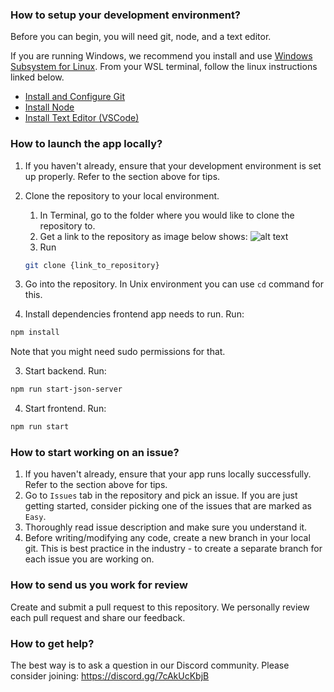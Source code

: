 ### How to setup your development environment?
Before you can begin, you will need git, node, and a text editor. 

If you are running Windows, we recommend you install and use [Windows Subsystem for Linux](https://docs.microsoft.com/en-us/windows/wsl/about). From your WSL terminal, follow the linux instructions linked below.

- [Install and Configure Git](https://www.theodinproject.com/lessons/foundations-setting-up-git)
- [Install Node](https://www.theodinproject.com/lessons/foundations-installing-node-js)
- [Install Text Editor (VSCode)](https://www.theodinproject.com/lessons/foundations-text-editors#vscode-installation)


### How to launch the app locally?
1. If you haven't already, ensure that your development environment is set up properly. Refer to the section above for tips.
2. Clone the repository to your local environment.
   1. In Terminal, go to the folder where you would like to clone the repository to.
   2. Get a link to the repository as image below shows:
      ![alt text](https://i.imgur.com/ZPYKL1y.png)
   3. Run
   ```bash
   git clone {link_to_repository}
   ```

3. Go into the repository. In Unix environment you can use `cd` command for this.
4. Install dependencies frontend app needs to run. Run:
```bash
npm install
```

Note that you might need sudo permissions for that.

3. Start backend. Run:
```bash
npm run start-json-server
```

4. Start frontend. Run:
```bash
npm run start
```

### How to start working on an issue?

1. If you haven't already, ensure that your app runs locally successfully. Refer to the section above for tips.
2. Go to `Issues` tab in the repository and pick an issue. If you are just getting started, consider picking one of the issues that are marked as `Easy`.
3. Thoroughly read issue description and make sure you understand it.
4. Before writing/modifying any code, create a new branch in your local git. This is best practice in the industry - to create a separate branch for each issue you are working on.

### How to send us you work for review
Create and submit a pull request to this repository. We personally review each pull request and share our feedback.

### How to get help?

The best way is to ask a question in our Discord community.
Please consider joining: https://discord.gg/7cAkUcKbjB
